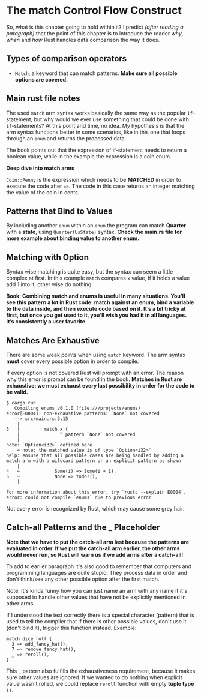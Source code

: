 # The match Control Flow Construct

So, what is this chapter going to hold within it? I predict *(after reading a paragraph)* that the point of this chapter is to introduce the reader *why*, *when* and *how* Rust handles data comparison the way it does.

## Types of comparison operators

- `Match`, a keyword that can match patterns. **Make sure all possible options are covered.**


## Main rust file notes

The used `match` arm syntax works basically the same way as the popular `if`-statement, but why would we ever use something that could be done with `if`-statements? At this point and time, no idea. My hypothesis is that the arm syntax functions better in some scenarios, like in this one that loops through an `enum` and returns the processed data.

The book points out that the expression of if-statement needs to return a boolean value, while in the example the expression is a coin enum.

**Deep dive into match arms**

`Coin::Penny` is the expression which needs to be **MATCHED** in order to execute the code after `=>`. The code in this case returns an integer matching the value of the coin in cents.

## Patterns that Bind to Values

By including another `enum` within an `enum` the program can match **Quarter** with a **state**, using `Quarter(UsState)` syntax. **Check the main.rs file for more example about binding value to another enum.**

## Matching with Option<T>

Syntax wise matching <T> is quite easy, but the syntax can seem a little complex at first. In this example `match` compares `x` value, if it holds a value add 1 into it, other wise do nothing.

**Book: Combining match and enums is useful in many situations. You’ll see this pattern a lot in Rust code: match against an enum, bind a variable to the data inside, and then execute code based on it. It’s a bit tricky at first, but once you get used to it, you’ll wish you had it in all languages. It’s consistently a user favorite.**

## Matches Are Exhaustive

There are some weak points when using `match` keyword. The arm syntax **must** cover every possible option in order to compile.

If every option is not covered Rust will prompt with an error. The reason why this error is prompt can be found in the book. **Matches in Rust are exhaustive: we must exhaust every last possibility in order for the code to be valid.**

```
$ cargo run
   Compiling enums v0.1.0 (file:///projects/enums)
error[E0004]: non-exhaustive patterns: `None` not covered
   --> src/main.rs:3:15
    |
3   |         match x {
    |               ^ pattern `None` not covered
    |
note: `Option<i32>` defined here
    = note: the matched value is of type `Option<i32>`
help: ensure that all possible cases are being handled by adding a match arm with a wildcard pattern or an explicit pattern as shown
    |
4   ~             Some(i) => Some(i + 1),
5   ~             None => todo!(),
    |

For more information about this error, try `rustc --explain E0004`.
error: could not compile `enums` due to previous error
```

Not every error is recognized by Rust, which may cause some grey hair.

## Catch-all Patterns and the _ Placeholder

**Note that we have to put the catch-all arm last because the patterns are evaluated in order. If we put the catch-all arm earlier, the other arms would never run, so Rust will warn us if we add arms after a catch-all!**

To add to earlier paragraph it's also good to remember that computers and programming languages are quite stupid. They process data in order and don't think/see any other possible option after the first match.

Note: It's kinda funny how you can just name an arm with any name if it's supposed to handle other values that have not be explicitly mentioned in other arms.

If I understood the text correctly there is a special character (pattern) that is used to tell the compiler that if there is other possible values, don't use it (don't bind it), trigger this function instead. 
Example:

```
match dice_roll {
  3 => add_fancy_hat(),
  7 => remove_fancy_hat(),
  _ => reroll(),
}
```

This `_` pattern also fulfills the exhaustiveness requirement, because it makes sure other values are ignored. If we wanted to do nothing when explicit value wasn't rolled, we could replace ``reroll`` function with empty **tuple type** `()`.